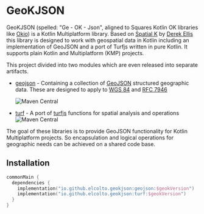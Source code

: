 # GeoKJSON

GeoKJSON (spelled: "Ge - OK - Json", aligned to Squares Kotlin OK libraries
like [Okio](https://square.github.io/okio/)) is a Kotlin Multiplatform library. Based
on [Spatial K](https://github.com/dellisd/spatial-k) by [Derek Ellis](https://github.com/dellisd) this library is
designed to work with geospatial data in Kotlin including an implementation of GeoJSON and a port of Turfjs written in
pure Kotlin. It supports plain Kotlin and Multiplatform (KMP) projects.

This project divided into two modules which are even released into separate artifacts.

- [geojson](geojson) - Containing a collection of [GeoJSON](https://geojson.org/) structured geographic data. These are
  designed to apply to [WGS 84](https://en.wikipedia.org/wiki/World_Geodetic_System#WGS_84)
  and [RFC 7946](https://datatracker.ietf.org/doc/html/rfc7946)

  ![Maven Central](https://img.shields.io/maven-central/v/io.github.elcolto.geokjson/geojson)

- [turf](turf) - A port of [turfjs](https://turfjs.org/) functions for spatial analysis and operations
  ![Maven Central](https://img.shields.io/maven-central/v/io.github.elcolto.geokjson/turf)

The goal of these libraries is to provide GeoJSON functionality for Kotlin Multiplatform projects. So encapsulation and
logical operations for geographic needs can be achieved on a shared code base.

## Installation

```kotlin
commonMain {
  dependencies {
    implementation("io.github.elcolto.geokjson:geojson:$geokVersion")
    implementation("io.github.elcolto.geokjson:turf:$geokVersion")
  }
}
```
